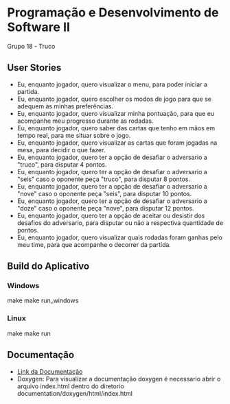 # Programação e Desenvolvimento de Software II

Grupo 18 - Truco

## User Stories ## 

* Eu, enquanto jogador, quero visualizar o menu, para poder iniciar a partida.
* Eu, enquanto jogador, quero escolher os modos de jogo para que se adequem às minhas preferências.
* Eu, enquanto jogador, quero visualizar minha pontuação, para que eu acompanhe meu progresso durante as rodadas.
* Eu, enquanto jogador, quero saber das cartas que tenho em mãos em tempo real, para me situar sobre o jogo.
* Eu, enquanto jogador, quero visualizar as cartas que foram jogadas na mesa, para decidir o que fazer.
* Eu, enquanto jogador, quero ter a opção de desafiar o adversario a "truco", para disputar 4 pontos.
* Eu, enquanto jogador, quero ter a opção de desafiar o adversario a "seis" caso o oponente peça "truco", para disputar 8 pontos.
* Eu, enquanto jogador, quero ter a opção de desafiar o adversario a "nove" caso o oponente peça "seis", para disputar 10 pontos.
* Eu, enquanto jogador, quero ter a opção de desafiar o adversario a "doze" caso o oponente peça "nove", para disputar 12 pontos.
* Eu, enquanto jogador, quero ter a opção de aceitar ou desistir dos desafios do adversario, para disputar ou não a respectiva quantidade de pontos.
* Eu, enquanto jogador, quero visualizar quais rodadas foram ganhas pelo meu time, para que acompanhe o decorrer da partida.


## Build do Aplicativo

### Windows

make
make run_windows

### Linux
make 
make run

## Documentação

* [Link da Documentação](https://github.com/pds2/20191-team-18/tree/master/documentation)
* Doxygen: Para visualizar a documentação doxygen é necessario abrir o arquivo index.html 
          dentro do diretorio documentation/doxygen/html/index.html